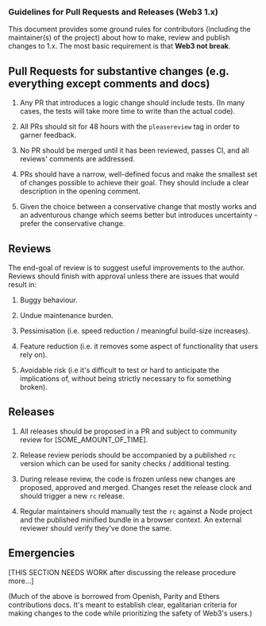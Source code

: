 ### Guidelines for Pull Requests and Releases (Web3 1.x)

This document provides some ground rules for contributors (including the maintainer(s) of
the project) about how to make, review and publish changes to 1.x. The most basic requirement is
that **Web3 not break**.

## Pull Requests for substantive changes (e.g. everything except comments and docs)

1. Any PR that introduces a logic change should include tests. (In many cases, the tests will take
more time to write than the actual code).

2. All PRs should sit for 48 hours with the `pleasereview` tag in order to garner feedback.

3. No PR should be merged until it has been reviewed, passes CI, and all reviews' comments are
addressed.

4. PRs should have a narrow, well-defined focus and make the smallest set of changes possible to achieve their goal. They should include a clear description in the opening comment.

5. Given the choice between a conservative change that mostly works and an adventurous change which
seems better but introduces uncertainty - prefer the conservative change.

## Reviews

The end-goal of review is to suggest useful improvements to the author. Reviews should finish with
approval unless there are issues that would result in:

1. Buggy behaviour.

2. Undue maintenance burden.

3. Pessimisation (i.e. speed reduction / meaningful build-size increases).

4. Feature reduction (i.e. it removes some aspect of functionality that users rely on).

5. Avoidable risk (i.e it's difficult to test or hard to anticipate the implications of, without
being strictly necessary to fix something broken).

## Releases

1. All releases should be proposed in a PR and subject to community review for [SOME_AMOUNT_OF_TIME].

2. Release review periods should be accompanied by a published `rc` version which can be used for
sanity checks / additional testing.

3. During release review, the code is frozen unless new changes are proposed, approved and merged.
Changes reset the release clock and should trigger a new `rc` release.

4. Regular maintainers should manually test the `rc` against a Node project and the published
minified bundle in a browser context. An external reviewer should verify they've done the same.

## Emergencies

[THIS SECTION NEEDS WORK after discussing the release procedure more...]

(Much of the above is borrowed from Openish, Parity and Ethers contributions docs. It's meant
to establish clear, egalitarian criteria for making changes to the code while prioritizing the
safety of Web3's users.)





